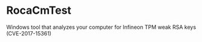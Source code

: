 # RocaCmTest
Windows tool that analyzes your computer for Infineon TPM weak RSA keys (CVE-2017-15361) 
